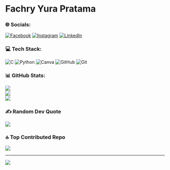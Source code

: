 # Fachry Yura Pratama


### 🌐 Socials:
[![Facebook](https://img.shields.io/badge/Facebook-%231877F2.svg?logo=Facebook&logoColor=white)](https://facebook.com/fachry.yr.16) [![Instagram](https://img.shields.io/badge/Instagram-%23E4405F.svg?logo=Instagram&logoColor=white)](https://instagram.com/fchryyrprtm) [![LinkedIn](https://img.shields.io/badge/LinkedIn-%230077B5.svg?logo=linkedin&logoColor=white)](https://linkedin.com/in/fachry-yr-73769a329) 

### 💻 Tech Stack:
![C](https://img.shields.io/badge/c-%2300599C.svg?style=for-the-badge&logo=c&logoColor=white) ![Python](https://img.shields.io/badge/python-3670A0?style=for-the-badge&logo=python&logoColor=ffdd54) ![Canva](https://img.shields.io/badge/Canva-%2300C4CC.svg?style=for-the-badge&logo=Canva&logoColor=white) ![GitHub](https://img.shields.io/badge/github-%23121011.svg?style=for-the-badge&logo=github&logoColor=white) ![Git](https://img.shields.io/badge/git-%23F05033.svg?style=for-the-badge&logo=git&logoColor=white)
### 📊 GitHub Stats:
![](https://github-readme-stats.vercel.app/api?username=Fchryyrprtm16&theme=shadow_green&hide_border=false&include_all_commits=false&count_private=false)<br/>
![](https://github-readme-streak-stats.herokuapp.com/?user=Fchryyrprtm16&theme=shadow_green&hide_border=false)<br/>
![](https://github-readme-stats.vercel.app/api/top-langs/?username=Fchryyrprtm16&theme=shadow_green&hide_border=false&include_all_commits=false&count_private=false&layout=compact)

### ✍️ Random Dev Quote
![](https://quotes-github-readme.vercel.app/api?type=horizontal&theme=tokyonight)

### 🔝 Top Contributed Repo
![](https://github-contributor-stats.vercel.app/api?username=Fchryyrprtm16&limit=5&theme=shadow_green&combine_all_yearly_contributions=true)

---
[![](https://visitcount.itsvg.in/api?id=Fchryyrprtm16&icon=6&color=4)](https://visitcount.itsvg.in)

<!-- Proudly created with GPRM ( https://gprm.itsvg.in ) -->

